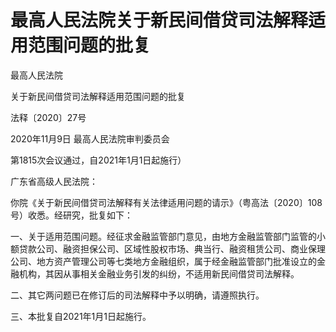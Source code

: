 # 最高人民法院关于新民间借贷司法解释适用范围问题的批复

最高人民法院

关于新民间借贷司法解释适用范围问题的批复

法释〔2020〕27号

2020年11月9日 最高人民法院审判委员会

<!-- INFO END -->

第1815次会议通过，自2021年1月1日起施行）

广东省高级人民法院：

你院《关于新民间借贷司法解释有关法律适用问题的请示》（粤高法〔2020〕108号）收悉。经研究，批复如下：

一、关于适用范围问题。经征求金融监管部门意见，由地方金融监管部门监管的小额贷款公司、融资担保公司、区域性股权市场、典当行、融资租赁公司、商业保理公司、地方资产管理公司等七类地方金融组织，属于经金融监管部门批准设立的金融机构，其因从事相关金融业务引发的纠纷，不适用新民间借贷司法解释。

二、其它两问题已在修订后的司法解释中予以明确，请遵照执行。

三、本批复自2021年1月1日起施行。

